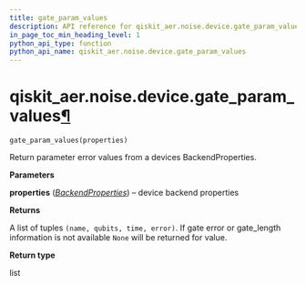 ```yaml
---
title: gate_param_values
description: API reference for qiskit_aer.noise.device.gate_param_values
in_page_toc_min_heading_level: 1
python_api_type: function
python_api_name: qiskit_aer.noise.device.gate_param_values
---
```


# qiskit\_aer.noise.device.gate\_param\_values[¶](#qiskit-aer-noise-device-gate-param-values "Permalink to this headline")

<span id="qiskit_aer.noise.device.gate_param_values" />

`gate_param_values(properties)`

Return parameter error values from a devices BackendProperties.

**Parameters**

**properties** ([*BackendProperties*](qiskit.providers.models.BackendProperties "qiskit.providers.models.BackendProperties")) – device backend properties

**Returns**

A list of tuples `(name, qubits, time, error)`. If gate error or gate\_length information is not available `None` will be returned for value.

**Return type**

list

